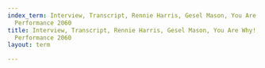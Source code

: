 ```yaml
---
index_term: Interview, Transcript, Rennie Harris, Gesel Mason, You Are Why!, No Boundaries
  Performance 2060
title: Interview, Transcript, Rennie Harris, Gesel Mason, You Are Why!, No Boundaries
  Performance 2060
layout: term

---
```

